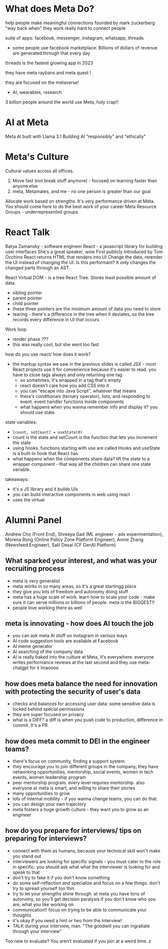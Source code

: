 # What does Meta Do?
help people make meaningful connections 
founded by mark zuckerberg "way back when" 
they work really hard to connect people 

suite of apps: facebook, messenger, instagram, whatsapp, threads 
- some people use facebook marketplace. Billions of dollars of revenue are generated through that every day

threads is the fastest growing app in 2023 

they have meta raybans and meta quest ! 

they are focused on the metaverse! 
- AI, wearables, research

3 billion people around the world use Meta, holy crap!! 


# AI at Meta 
Meta AI built with Llama 3.1 
Building AI "responsibly" and "ethically" 


# Meta's Culture
Cultural values across all offices.
1. Move fast (not break stuff anymore) - focused on learning faster than anyone else
2. meta, Metamates, and me - no one person is greater than our goal

Allocate work based on strengths. It's very performance driven at Meta. You should come here to do the best work of your career 
Meta Resource Groups - underrepresented groups 

# React Talk 
Batya Zamansky - software engineer
React - a javascript library for building user interfaces 
She's a great speaker, wow
First publicly introduced by Tom Occhino 
React returns HTML that renders into UI 
Change the data, rerender the UI instead of changing the UI. Is this performant? It only changes the changed parts through an AST.

React Virtual DOM - is a tree 
React Tree. Stores least possible amount of data. 
- sibling pointer
- parent pointer
- child pointer
- these three pointers are the minimum amount of data you need to store
- tearing - there's a difference in the tree when it deviates, so the tree records every difference in UI that occurs 

Work loop 
- render phase ???
- this was really cool, but she went too fast

how do you use react/ how does it work?
- the markup syntax we saw in the previous slides is called JSX - most React projects use it for convenience because it's easier to read. you have to close tags always and only returning one tag
  - so sometimes, it's wrapped in a tag that's empty
  - react doesn't care how you add CSS into it
  - you can "escape into Java Script", whatever that means
  - there's conditionals (ternary operator), lists, and responding to event. event handler functions inside components
  - what happens when you wanna remember info and display it? you should use state.

state variables:
- `[count, setCount] = useState(0)`
- count is the state and setCount is the function that lets you increment the state
- using hooks. functions starting with use are called Hooks and useState is a built-in hook that React has
- what happens when the components share data? lift the state to a wrapper component - that way all the children can share one state variable.

takeaways: 
- it's a JS library and it builds UIs 
- you can build interactive components in web using react
- uses the virtual


# Alumni Panel 
Andrew Cho (Front End), Shreeya Gad (ML engineer - ads experimentation), Morena Rong (Online Policy Zone Platform Engineer), Annie Zhang (Newsfeed Engineer), Salil Desai (CF GenAI Platform) 

## What sparked your interest, and what was your recruiting process
- meta is very generalist
- meta works in so many areas, so it's a great startingg place
- they give you lots of freedom and autonomy doing stuff
- meta has a huge scale of work. learn how to scale your code - make sure it can serve millions or billions of people. meta is the BIGGEST!!
- people love working there as well

## meta is innovating - how does AI touch the job 
- you can ask meta AI stuff on instagram in various ways
- AI code suggestion tools are available at Facebook
- AI meme generator
- AI searching of the company data
- AI is really baked into the culture at Meta, it's everywhere. everyone writes performance reviews at the last second and they use meta-chatgpt for it lmaoooo 

## how does meta balance the need for innovation with protecting the security of user's data 
- checks and balances for accessing user data: some sensitive data is locked behind special permissions
- they are super focused on privacy
- what is a DIFF? a diff is when you push code to production, difference in commit. It's a PR.

## how does meta commit to DEI in the engineer teams?
- there's focus on community, finding a support system
- they encourage you to join different groups in the company, they have networking opportunities, mentorship, social events, women in tech events, women leadership program
- peer mentorship program. every level requires mentorship. also everyone at meta is smart, and willing to share their stories
- many opportunities to grow
- lots of internal mobility - if you wanna change teams, you can do that.
- you can design your own trajectory
- meta fosters a huge growth culture - they want you to grow as an engineer

## how do you prepare for interviews/ tips on preparing for interviews? 
- connect with them as humans, because your technical skill won't make you stand out
- interviewers are looking for specific signals - you must cater to the role in specific. you should ask what what the interviewer is looking for and speak to that
- don't try to fake it if you don't know something
- do some self-reflection and specialize and focus on a few things. don't try to spread yourself too thin
- try to let your strengths shine through. at meta you have tons of autonomy, so you'll get decision paralysis if you don't know who you are, what you like working on
- communication!! focus on trying to be able to communicate your thoughts
- it's okay if you need a hint or two from the interview!
- TALK during your interview, man. "The goodwill you can ingratiate through your interview"

Too new to evaluate? You aren't evaluated if you join at a weird time. 
z 
